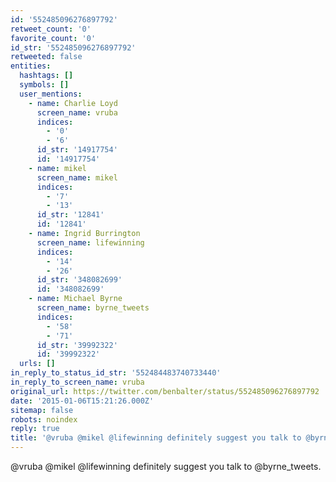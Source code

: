 ```yaml
---
id: '552485096276897792'
retweet_count: '0'
favorite_count: '0'
id_str: '552485096276897792'
retweeted: false
entities:
  hashtags: []
  symbols: []
  user_mentions:
    - name: Charlie Loyd
      screen_name: vruba
      indices:
        - '0'
        - '6'
      id_str: '14917754'
      id: '14917754'
    - name: mikel
      screen_name: mikel
      indices:
        - '7'
        - '13'
      id_str: '12841'
      id: '12841'
    - name: Ingrid Burrington
      screen_name: lifewinning
      indices:
        - '14'
        - '26'
      id_str: '348082699'
      id: '348082699'
    - name: Michael Byrne
      screen_name: byrne_tweets
      indices:
        - '58'
        - '71'
      id_str: '39992322'
      id: '39992322'
  urls: []
in_reply_to_status_id_str: '552484483740733440'
in_reply_to_screen_name: vruba
original_url: https://twitter.com/benbalter/status/552485096276897792
date: '2015-01-06T15:21:26.000Z'
sitemap: false
robots: noindex
reply: true
title: '@vruba @mikel @lifewinning definitely suggest you talk to @byrne_tweets.'
---
```


@vruba @mikel @lifewinning definitely suggest you talk to @byrne_tweets.